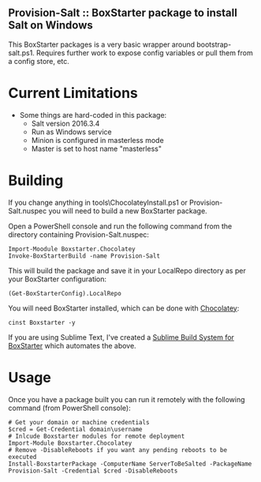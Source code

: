 Provision-Salt :: BoxStarter package to install Salt on Windows
----------------------------------------------------------------

This BoxStarter packages is a very basic wrapper around bootstrap-salt.ps1. Requires further work to expose config variables or pull them from a config store, etc.

Current Limitations
=====================

+ Some things are hard-coded in this package:
    + Salt version 2016.3.4
    + Run as Windows service
    + Minion is configured in masterless mode
    + Master is set to host name "masterless"

Building
==========

If you change anything in tools\ChocolateyInstall.ps1 or Provision-Salt.nuspec you will need to build a new BoxStarter package.

Open a PowerShell console and run the following command from the directory containing Provision-Salt.nuspec:

```
Import-Moodule Boxstarter.Chocolatey
Invoke-BoxStarterBuild -name Provision-Salt
```

This will build the package and save it in your LocalRepo directory as per your BoxStarter configuration:

```
(Get-BoxStarterConfig).LocalRepo
```

You will need BoxStarter installed, which can be done with [Chocolatey](https://chocolatey.org/install):

```
cinst Boxstarter -y
```

If you are using Sublime Text, I've created a [Sublime Build System for BoxStarter](https://github.com/joe-niland/boxstarter-sublime-build) which automates the above.

Usage
========

Once you have a package built you can run it remotely with the following command (from PowerShell console):

```
# Get your domain or machine credentials
$cred = Get-Credential domain\username
# Inlcude Boxstarter modules for remote deployment
Import-Module Boxstarter.Chocolatey
# Remove -DisableReboots if you want any pending reboots to be executed
Install-BoxstarterPackage -ComputerName ServerToBeSalted -PackageName Provision-Salt -Credential $cred -DisableReboots
```
